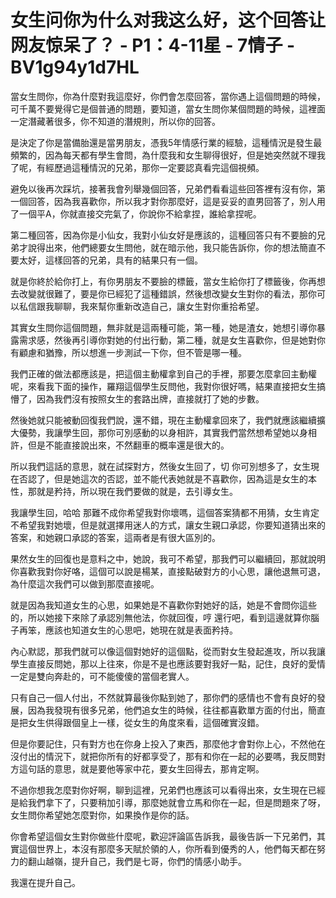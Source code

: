 # 女生问你为什么对我这么好，这个回答让网友惊呆了？ - P1：4-11星 - 7情子 - BV1g94y1d7HL

當女生問你，你為什麼對我這麼好，你們會怎麼回答，當你遇上這個問題的時候，可千萬不要覺得它是個普通的問題，要知道，當女生問你某個問題的時候，這裡面一定潛藏著很多，你不知道的潛規則，所以你的回答。

是決定了你是當備胎還是當男朋友，憑我5年情感行業的經驗，這種情況是發生最頻繁的，因為每天都有學生會問，為什麼我和女生聊得很好，但是她突然就不理我了呢，有經歷過這種情況的兄弟，那你一定要認真看完這個視頻。

避免以後再次踩坑，接著我會列舉幾個回答，兄弟們看看這些回答裡有沒有你，第一個回答，因為我喜歡你，所以我才對你那麼好，這是妥妥的直男回答了，別人用了一個平A，你就直接交完氣了，你說你不給拿捏，誰給拿捏呢。

第二種回答，因為你是小仙女，我對小仙女好是應該的，這種回答只有不要臉的兄弟才說得出來，他們總要女生問他，就在暗示他，我只能告訴你，你的想法簡直不要太好，這樣回答的兄弟，具有的結果只有一個。

就是你終於給你打上，有你男朋友不要臉的標籤，當女生給你打了標籤後，你再想去改變就很難了，要是你已經犯了這種錯誤，然後想改變女生對你的看法，那你可以私信跟我聊聊，我來幫你重新改造自己，讓女生對你重拾希望。

其實女生問你這個問題，無非就是這兩種可能，第一種，她是渣女，她想引導你暴露需求感，然後再引導你對她的付出行動，第二種，就是女生喜歡你，但是她對你有顧慮和猶豫，所以想進一步測試一下你，但不管是哪一種。

我們正確的做法都應該是，把這個主動權拿到自己的手裡，那要怎麼拿回主動權呢，來看我下面的操作，羅翔這個學生反問他，我對你很好嗎，結果直接把女生搞懵了，因為我們沒有按照女生的套路出牌，直接就打了她的步數。

然後她就只能被動回復我們說，還不錯，現在主動權拿回來了，我們就應該繼續擴大優勢，我讓學生回，那你可別感動的以身相許，其實我們當然想希望她以身相許，但是不能直接說出來，不然翻車的概率還是很大的。

所以我們這話的意思，就在試探對方，然後女生回了，切 你可別想多了，女生現在否認了，但是她這次的否認，並不能代表她就是不喜歡你，因為這是女生的本性，那就是矜持，所以現在我們要做的就是，去引導女生。

我讓學生回，哈哈 那難不成你希望我對你壞嗎，這個答案猜都不用猜，女生肯定不希望我對她壞，但是就選擇用迷人的方式，讓女生親口承認，你要知道猜出來的答案，和她親口承認的答案，這兩者是有很大區別的。

果然女生的回復也是意料之中，她說，我可不希望，那我們可以繼續回，那就說明你喜歡我對你好咯，這個可以說是楊某，直接點破對方的小心思，讓他退無可退，為什麼這次我們可以做到那麼直接呢。

就是因為我知道女生的心思，如果她是不喜歡你對她好的話，她是不會問你這些的，所以她接下來除了承認別無他法，你就回復，哼 還行吧，看到這邊就算你腦子再笨，應該也知道女生的心思吧，她現在就是表面矜持。

內心默認，那我們就可以像這個對她好的這個點，從而對女生發起進攻，所以我讓學生直接反問她，那以上往來，你是不是也應該要對我好一點，記住，良好的愛情一定是雙向奔赴的，可不能傻傻的當個老實人。

只有自己一個人付出，不然就算最後你點到她了，那你們的感情也不會有良好的發展，因為我發現有很多兄弟，他們追女生的時候，往往都喜歡單方面的付出，簡直是把女生供得跟個皇上一樣，從女生的角度來看，這個確實沒錯。

但是你要記住，只有對方也在你身上投入了東西，那麼他才會對你上心，不然他在沒付出的情況下，就把你所有的好都享受了，那有和你在一起的必要嗎，我反問對方這句話的意思，就是要他等家中花，要女生回得去，那肯定啊。

不過你想我怎麼對你好啊，聊到這裡，兄弟們也應該可以看得出來，女生現在已經是給我們拿下了，只要稍加引導，那麼她就會立馬和你在一起，但是問題來了呀，女生問你希望她怎麼對你，如果換作是你的話。

你會希望這個女生對你做些什麼呢，歡迎評論區告訴我，最後告訴一下兄弟們，其實這個世界上，本沒有那麼多天賦於領的人，你所看到優秀的人，他們每天都在努力的翻山越嶺，提升自己，我們是七哥，你們的情感小助手。

我還在提升自己。